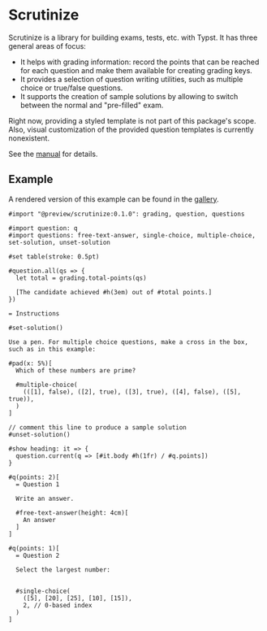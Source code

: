 # Scrutinize

Scrutinize is a library for building exams, tests, etc. with Typst.
It has three general areas of focus:

- It helps with grading information: record the points that can be reached for each question and make them available for creating grading keys.
- It provides a selection of question writing utilities, such as multiple choice or true/false questions.
- It supports the creation of sample solutions by allowing to switch between the normal and "pre-filled" exam.

Right now, providing a styled template is not part of this package's scope.
Also, visual customization of the provided question templates is currently nonexistent.

See the [manual](docs/manual.pdf) for details.

## Example

A rendered version of this example can be found in the [gallery](gallery/).

```typ
#import "@preview/scrutinize:0.1.0": grading, question, questions

#import question: q
#import questions: free-text-answer, single-choice, multiple-choice, set-solution, unset-solution

#set table(stroke: 0.5pt)

#question.all(qs => {
  let total = grading.total-points(qs)

  [The candidate achieved #h(3em) out of #total points.]
})

= Instructions

#set-solution()

Use a pen. For multiple choice questions, make a cross in the box, such as in this example:

#pad(x: 5%)[
  Which of these numbers are prime?

  #multiple-choice(
    (([1], false), ([2], true), ([3], true), ([4], false), ([5], true)),
  )
]

// comment this line to produce a sample solution
#unset-solution()

#show heading: it => {
  question.current(q => [#it.body #h(1fr) / #q.points])
}

#q(points: 2)[
  = Question 1

  Write an answer.

  #free-text-answer(height: 4cm)[
    An answer
  ]
]

#q(points: 1)[
  = Question 2

  Select the largest number:


  #single-choice(
    ([5], [20], [25], [10], [15]),
    2, // 0-based index
  )
]
```

